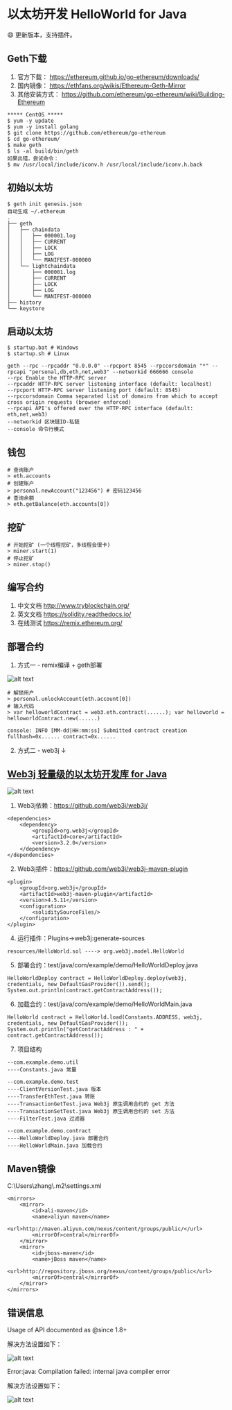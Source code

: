 # 以太坊开发 HelloWorld for Java
:smile: 更新版本，支持插件。

## Geth下载
1. 官方下载：
https://ethereum.github.io/go-ethereum/downloads/
2. 国内镜像：
https://ethfans.org/wikis/Ethereum-Geth-Mirror
3. 其他安装方式：
https://github.com/ethereum/go-ethereum/wiki/Building-Ethereum
```
***** CentOS *****
$ yum -y update
$ yum -y install golang
$ git clone https://github.com/ethereum/go-ethereum
$ cd go-ethereum/
$ make geth
$ ls -al build/bin/geth
如果出错，尝试命令：
$ mv /usr/local/include/iconv.h /usr/local/include/iconv.h.back
```

## 初始以太坊
```
$ geth init genesis.json
自动生成 ~/.ethereum
.
├── geth
│   ├── chaindata
│   │   ├── 000001.log
│   │   ├── CURRENT
│   │   ├── LOCK
│   │   ├── LOG
│   │   └── MANIFEST-000000
│   └── lightchaindata
│       ├── 000001.log
│       ├── CURRENT
│       ├── LOCK
│       ├── LOG
│       └── MANIFEST-000000
├── history
└── keystore
```

## 启动以太坊
```
$ startup.bat # Windows
$ startup.sh # Linux

geth --rpc --rpcaddr "0.0.0.0" --rpcport 8545 --rpccorsdomain "*" --rpcapi "personal,db,eth,net,web3" --networkid 666666 console
--rpc Enable the HTTP-RPC server
--rpcaddr HTTP-RPC server listening interface (default: localhost)
--rpcport HTTP-RPC server listening port (default: 8545)
--rpccorsdomain Comma separated list of domains from which to accept cross origin requests (browser enforced)
--rpcapi API's offered over the HTTP-RPC interface (default: eth,net,web3)
--networkid 区块链ID-私链
--console 命令行模式
```

## 钱包
```
# 查询账户
> eth.accounts
# 创建账户
> personal.newAccount("123456") # 密码123456
# 查询余额
> eth.getBalance(eth.accounts[0])
```

## 挖矿
```
# 开始挖矿 (一个线程挖矿，多线程会很卡)
> miner.start(1)
# 停止挖矿
> miner.stop()
```

## 编写合约
1. 中文文档 http://www.tryblockchain.org/
2. 英文文档 https://solidity.readthedocs.io/
3. 在线测试 https://remix.ethereum.org/

## 部署合约
1. 方式一 - remix编译 + geth部署

![alt text](docs/1.png)

```
# 解锁用户
> personal.unlockAccount(eth.account[0])
# 输入代码
> var helloworldContract = web3.eth.contract(......); var helloworld = helloworldContract.new(......)

console: INFO [MM-dd|HH:mm:ss] Submitted contract creation              fullhash=0x...... contract=0x......
```

2. 方式二 - web3j ↓

## [Web3j 轻量级的以太坊开发库 for Java](https://web3j.github.io/web3j/)

![alt text](docs/2.png)

1. Web3j依赖：https://github.com/web3j/web3j/
```
<dependencies>
	<dependency>
		<groupId>org.web3j</groupId>
		<artifactId>core</artifactId>
		<version>3.2.0</version>
	</dependency>
</dependencies>
```

2. Web3j插件：https://github.com/web3j/web3j-maven-plugin
```
<plugin>
    <groupId>org.web3j</groupId>
    <artifactId>web3j-maven-plugin</artifactId>
    <version>4.5.11</version>
    <configuration>
        <soliditySourceFiles/>
    </configuration>
</plugin>
```

4. 运行插件：Plugins->web3j:generate-sources
```
resources/HelloWorld.sol ----> org.web3j.model.HelloWorld
```

5. 部署合约：test/java/com/example/demo/HelloWorldDeploy.java
```
HelloWorldDeploy contract = HelloWorldDeploy.deploy(web3j, credentials, new DefaultGasProvider()).send();
System.out.println(contract.getContractAddress());
```

6. 加载合约：test/java/com/example/demo/HelloWorldMain.java
```
HelloWorld contract = HelloWorld.load(Constants.ADDRESS, web3j, credentials, new DefaultGasProvider());
System.out.println("getContractAddress : " + contract.getContractAddress());
```

7. 项目结构
```
--com.example.demo.util
----Constants.java 常量

--com.example.demo.test
----ClientVersionTest.java 版本
----TransferEthTest.java 转账
----TransactionGetTest.java Web3j 原生调用合约的 get 方法
----TransactionSetTest.java Web3j 原生调用合约的 set 方法
----FilterTest.java 过滤器

--com.example.demo.contract
----HelloWorldDeploy.java 部署合约
----HelloWorldMain.java 加载合约
```

## Maven镜像
C:\\Users\\zhang\\.m2\\settings.xml
```
<mirrors>
    <mirror>
        <id>ali-maven</id>
        <name>aliyun maven</name>
        <url>http://maven.aliyun.com/nexus/content/groups/public/</url>
        <mirrorOf>central</mirrorOf>
    </mirror>
    <mirror>
        <id>jboss-maven</id>
        <name>jBoss maven</name>
        <url>http://repository.jboss.org/nexus/content/groups/public</url>
        <mirrorOf>central</mirrorOf>
    </mirror>
</mirrors>
```

## 错误信息
Usage of API documented as @since 1.8+

解决方法设置如下：

![alt text](docs/3.png)

Error:java: Compilation failed: internal java compiler error

解决方法设置如下：

![alt text](docs/4.png)